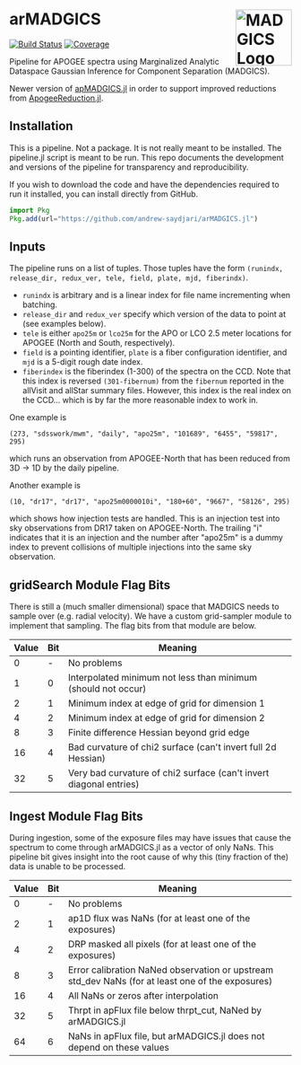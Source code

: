 # arMADGICS <img src="docs/src/assets/logo.png" alt="MADGICS Logo" width="100" align="right"/>

[![Build Status](https://github.com/andrew-saydjari/arMADGICS.jl/actions/workflows/CI.yml/badge.svg?branch=main)](https://github.com/andrew-saydjari/arMADGICS.jl/actions/workflows/CI.yml?query=branch%3Amain)
[![Coverage](https://codecov.io/gh/andrew-saydjari/arMADGICS.jl/branch/main/graph/badge.svg)](https://codecov.io/gh/andrew-saydjari/arMADGICS.jl)


Pipeline for APOGEE spectra using Marginalized Analytic Dataspace Gaussian Inference for Component Separation (MADGICS).

Newer version of [apMADGICS.jl](https://github.com/andrew-saydjari/apMADGICS.jl) in order to support improved reductions from [ApogeeReduction.jl](https://github.com/andrew-saydjari/ApogeeReduction.jl).

## Installation

This is a pipeline. Not a package. It is not really meant to be installed. The pipeline.jl script is meant to be run. This repo documents the development and versions of the pipeline for transparency and reproducibility.

If you wish to download the code and have the dependencies required to run it installed, you can install directly from GitHub. 

```julia
import Pkg
Pkg.add(url="https://github.com/andrew-saydjari/arMADGICS.jl")
```

## Inputs

The pipeline runs on a list of tuples. Those tuples have the form `(runindx, release_dir, redux_ver, tele, field, plate, mjd, fiberindx)`. 
- `runindx` is arbitrary and is a linear index for file name incrementing when batching. 
- `release_dir` and `redux_ver` specify which version of the data to point at (see examples below). 
- `tele` is either `apo25m` or `lco25m` for the APO or LCO 2.5 meter locations for APOGEE (North and South, respectively). 
- `field` is a pointing identifier, `plate` is a fiber configuration identifier, and `mjd` is a 5-digit rough date index.
- `fiberindex` is the fiberindex (1-300) of the spectra on the CCD. Note that this index is reversed `(301-fibernum)` from the `fibernum` reported in the allVisit and allStar summary files. However, this index is the real index on the CCD... which is by far the more reasonable index to work in.

One example is 
```
(273, "sdsswork/mwm", "daily", "apo25m", "101689", "6455", "59817", 295)
```
which runs an observation from APOGEE-North that has been reduced from 3D -> 1D by the daily pipeline.

Another example is
```
(10, "dr17", "dr17", "apo25m0000010i", "180+60", "9667", "58126", 295)
```
which shows how injection tests are handled. This is an injection test into sky observations from DR17 taken on APOGEE-North. The trailing "i" indicates that it is an injection and the number after "apo25m" is a dummy index to prevent collisions of multiple injections into the same sky observation.

## gridSearch Module Flag Bits

There is still a (much smaller dimensional) space that MADGICS needs to sample over (e.g. radial velocity). We have a custom grid-sampler module to implement that sampling. The flag bits from that module are below.

| Value         | Bit         | Meaning     |
| ----------- | ----------- | ----------- |
| 0     | -     | No problems       |
| 1     | 0     | Interpolated minimum not less than minimum (should not occur) |
| 2     | 1     | Minimum index at edge of grid for dimension 1 |
| 4     | 2     | Minimum index at edge of grid for dimension 2 |
| 8     | 3     | Finite difference Hessian beyond grid edge |
| 16    | 4     | Bad curvature of chi2 surface (can't invert full 2d Hessian)|
| 32    | 5     | Very bad curvature of chi2 surface (can't invert diagonal entries)|

## Ingest Module Flag Bits

During ingestion, some of the exposure files may have issues that cause the spectrum to come through arMADGICS.jl as a vector of only NaNs. This pipeline bit gives insight into the root cause of why this (tiny fraction of the) data is unable to be processed.

| Value         | Bit         | Meaning     |
| ----------- | ----------- | ----------- |
| 0     | -     | No problems       |
| 2     | 1     | ap1D flux was NaNs (for at least one of the exposures) |
| 4     | 2     | DRP masked all pixels (for at least one of the exposures) |
| 8     | 3     | Error calibration NaNed observation or upstream std_dev NaNs (for at least one of the exposures) |
| 16    | 4     | All NaNs or zeros after interpolation |
| 32    | 5     | Thrpt in apFlux file below thrpt_cut, NaNed by arMADGICS.jl |
| 64    | 6     | NaNs in apFlux file, but arMADGICS.jl does not depend on these values |



